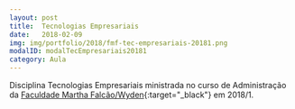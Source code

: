 ```yaml
---
layout: post
title:  Tecnologias Empresariais
date:   2018-02-09
img: img/portfolio/2018/fmf-tec-empresariais-20181.png
modalID: modalTecEmpresariais20181
category: Aula
---
```


Disciplina Tecnologias Empresariais ministrada no curso de Administração da [Faculdade Martha Falcão/Wyden][fmf-wyden]{:target="_black"} em 2018/1.


[fmf-wyden]: https://www.wyden.com.br/fmf
